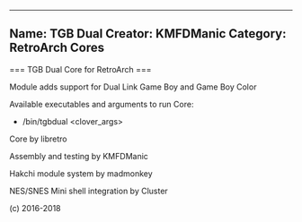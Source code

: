 -----------------------
Name: TGB Dual 
Creator: KMFDManic
Category: RetroArch Cores
-----------------------
=== TGB Dual Core for RetroArch ===

Module adds support for Dual Link Game Boy and Game Boy Color

Available executables and arguments to run Core:
- /bin/tgbdual <rom> <clover_args>

Core by libretro

Assembly and testing by KMFDManic

Hakchi module system by madmonkey

NES/SNES Mini shell integration by Cluster

(c) 2016-2018
